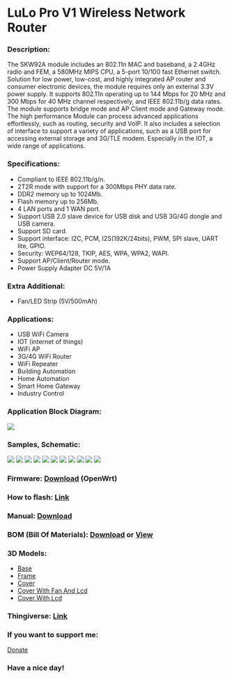 # LuLo Pro V1 Wireless Network Router

### Description:

The SKW92A module includes an 802.11n MAC and baseband, a 2.4GHz radio and FEM, a 580MHz MIPS CPU, a 5-port 10/100 fast Ethernet switch. Solution for low power, low-cost, and highly integrated AP router and consumer electronic devices, the module requires only an external 3.3V power supply. It supports 802.11n operating up to 144 Mbps for 20 MHz and 300 Mbps for 40 MHz channel respectively, and IEEE 802.11b/g data rates. The module supports bridge mode and AP Client mode and Gateway mode. The high performance Module can process advanced applications effortlessly, such as routing, security and VoIP. It also includes a selection of interface to support a variety of applications, such as a USB port for accessing external storage and 3G/TLE modem. Especially in the IOT, a wide range of applications.

### Specifications:

- Compliant to IEEE 802.11b/g/n.
- 2T2R mode with support for a 300Mbps PHY
data rate.
- DDR2 memory up to 1024Mb.
- Flash memory up to 256Mb.
- 4 LAN ports and 1 WAN port.
- Support USB 2.0 slave device for USB disk
and USB 3G/4G dongle and USB camera.
- Support SD card.
- Support interface: I2C, PCM,
I2S(192K/24bits), PWM, SPI slave, UART lite,
GPIO.
- Security: WEP64/128, TKIP, AES, WPA,
WPA2, WAPI.
- Support AP/Client/Router mode.
- Power Supply Adapter DC 5V/1A

### Extra Additional:

- Fan/LED Strip (5V/500mAh)

### Applications:

- USB WiFi Camera
- IOT (internet of things)
- WiFi AP
- 3G/4G WiFi Router
- WiFi Repeater
- Building Automation
- Home Automation
- Smart Home Gateway
- Industry Control

### Application Block Diagram:

![](https://github.com/drcyberg/LuLo_Pro_V1/blob/master/pictures/8.jpg)

### Samples, Schematic:

![](https://github.com/drcyberg/LuLo_Pro_V1/blob/master/pictures/1.jpg)
![](https://github.com/drcyberg/LuLo_Pro_V1/blob/master/pictures/2.jpg)
![](https://github.com/drcyberg/LuLo_Pro_V1/blob/master/pictures/3.jpg)
![](https://github.com/drcyberg/LuLo_Pro_V1/blob/master/pictures/4.jpg)
![](https://github.com/drcyberg/LuLo_Pro_V1/blob/master/pictures/5.jpg)
![](https://github.com/drcyberg/LuLo_Pro_V1/blob/master/pictures/6.jpg)
![](https://github.com/drcyberg/LuLo_Pro_V1/blob/master/pictures/7.jpg)
![](https://github.com/drcyberg/LuLo_Pro_V1/blob/master/pictures/10.jpg)
![](https://github.com/drcyberg/LuLo_Pro_V1/blob/master/pictures/11.jpg)
![](https://github.com/drcyberg/LuLo_Pro_V1/blob/master/pictures/12.jpg)
![](https://github.com/drcyberg/LuLo_Pro_V1/blob/master/pictures/9.jpg)

### Firmware: [Download](https://openwrt.org/toh/hwdata/skylab/skylab_skw92a "skw92a") (OpenWrt)

### How to flash: [Link](https://git.openwrt.org/?p=openwrt/openwrt.git;a=commit;h=e42327aa890e64f8bf5e620c2b2a1fd609ce20fb "Flash")

### Manual: [Download](http://www.skylab.com.cn/uploadfile/Download/SkyLab_SKW92A_V1.04_datasheet.pdf "Manual")

### BOM (Bill Of Materials): [Download](https://github.com/drcyberg/LuLo_Pro_V1/blob/master/lulo/bom.xlsx "Link") or [View](https://sheet.zoho.com/sheet/officeapi/v1/016c5c1a7f78c01aa1d0868f9272f4c49654d4fed95d037dfedbb9331656df7b8dfee3c593ba890e9879600564051f96bd0783a6f330d9be40e4ed283bed1458 "View")

### 3D Models:

- [Base](https://github.com/drcyberg/LuLo_Pro_V1/blob/master/stl/lulo_base.stl "Base")
- [Frame](https://github.com/drcyberg/LuLo_Pro_V1/blob/master/stl/lulo_frame.stl "Frame")
- [Cover](https://github.com/drcyberg/LuLo_Pro_V1/blob/master/stl/lulo_top_cover.stl "Cover")
- [Cover With Fan And Lcd](https://github.com/drcyberg/LuLo_Pro_V1/blob/master/stl/lulo_top_wf_wlcd.stl "Cover With Fan And Lcd")
- [Cover With Lcd](https://github.com/drcyberg/LuLo_Pro_V1/blob/master/stl/lulo_top_wof_wlcd.stl "Cover With Lcd")

### Thingiverse: [Link](https://www.thingiverse.com/thing:4262740 "Link")

### If you want to support me:

[Donate](https://www.paypal.me/Kunee82 "Donate")

### Have a nice day!
